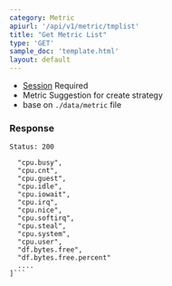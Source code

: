 ```yaml
---
category: Metric
apiurl: '/api/v1/metric/tmplist'
title: "Get Metric List"
type: 'GET'
sample_doc: 'template.html'
layout: default
---
```


* [Session](#/authentication) Required
* Metric Suggestion for create strategy
* base on `./data/metric` file

### Response

```Status: 200```
```[
  "cpu.busy",
  "cpu.cnt",
  "cpu.guest",
  "cpu.idle",
  "cpu.iowait",
  "cpu.irq",
  "cpu.nice",
  "cpu.softirq",
  "cpu.steal",
  "cpu.system",
  "cpu.user",
  "df.bytes.free",
  "df.bytes.free.percent"
  ....
]```
